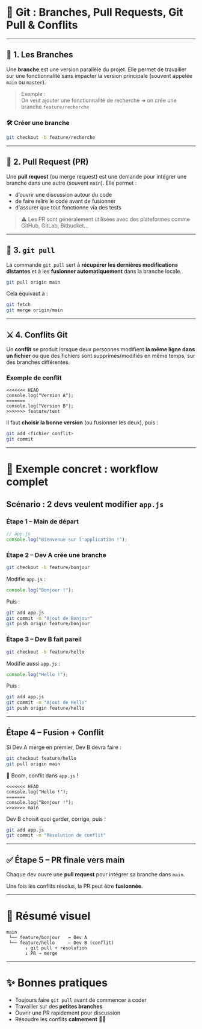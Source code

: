 # 🚀 Git : Branches, Pull Requests, Git Pull & Conflits

---

## 🌿 1. Les Branches

Une **branche** est une version parallèle du projet. Elle permet de travailler sur une fonctionnalité sans impacter la version principale (souvent appelée `main` ou `master`).

> Exemple :  
> On veut ajouter une fonctionnalité de recherche ➜ on crée une branche `feature/recherche`

### 🛠 Créer une branche

```bash
git checkout -b feature/recherche
```

---

## 🔁 2. Pull Request (PR)

Une **pull request** (ou merge request) est une demande pour intégrer une branche dans une autre (souvent `main`). Elle permet :

- d’ouvrir une discussion autour du code
- de faire relire le code avant de fusionner
- d'assurer que tout fonctionne via des tests

> ⚠️ Les PR sont généralement utilisées avec des plateformes comme GitHub, GitLab, Bitbucket…

---

## 🔄 3. `git pull`

La commande `git pull` sert à **récupérer les dernières modifications distantes** et à les **fusionner automatiquement** dans la branche locale.

```bash
git pull origin main
```

Cela équivaut à :

```bash
git fetch
git merge origin/main
```

---

## ⚔️ 4. Conflits Git

Un **conflit** se produit lorsque deux personnes modifient **la même ligne dans un fichier** ou que des fichiers sont supprimés/modifiés en même temps, sur des branches différentes.

### Exemple de conflit

```text
<<<<<<< HEAD
console.log("Version A");
=======
console.log("Version B");
>>>>>>> feature/test
```

Il faut **choisir la bonne version** (ou fusionner les deux), puis :

```bash
git add <fichier_conflit>
git commit
```

---

# 🎯 Exemple concret : workflow complet

## Scénario : 2 devs veulent modifier `app.js`

### Étape 1 – Main de départ

```js
// app.js
console.log("Bienvenue sur l'application !");
```

### Étape 2 – Dev A crée une branche

```bash
git checkout -b feature/bonjour
```

Modifie `app.js` :

```js
console.log("Bonjour !");
```

Puis :

```bash
git add app.js
git commit -m "Ajout de Bonjour"
git push origin feature/bonjour
```

### Étape 3 – Dev B fait pareil

```bash
git checkout -b feature/hello
```

Modifie aussi `app.js` :

```js
console.log("Hello !");
```

Puis :

```bash
git add app.js
git commit -m "Ajout de Hello"
git push origin feature/hello
```

---

## Étape 4 – Fusion + Conflit

Si Dev A merge en premier, Dev B devra faire :

```bash
git checkout feature/hello
git pull origin main
```

🔴 Boom, conflit dans `app.js` !

```text
<<<<<<< HEAD
console.log("Hello !");
=======
console.log("Bonjour !");
>>>>>>> main
```

Dev B choisit quoi garder, corrige, puis :

```bash
git add app.js
git commit -m "Résolution de conflit"
```

---

## ✅ Étape 5 – PR finale vers main

Chaque dev ouvre une **pull request** pour intégrer sa branche dans `main`.

Une fois les conflits résolus, la PR peut être **fusionnée**.

---

# 📌 Résumé visuel

```
main
 └── feature/bonjour   ← Dev A
 └── feature/hello     ← Dev B (conflit)
       ↓ git pull + résolution
       ↓ PR → merge
```

---

# ✨ Bonnes pratiques

- Toujours faire `git pull` avant de commencer à coder
- Travailler sur des **petites branches**
- Ouvrir une PR rapidement pour discussion
- Résoudre les conflits **calmement** 🧘‍♂️

